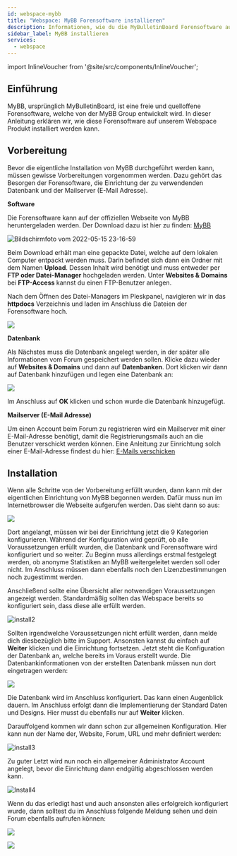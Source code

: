 ```yaml
---
id: webspace-mybb
title: "Webspace: MyBB Forensoftware installieren"
description: Informationen, wie du die MyBulletinBoard Forensoftware auf deinen Webspace von ZAP-Hosting installieren kannst - ZAP-Hosting.com Dokumentation
sidebar_label: MyBB installieren
services:
  - webspace
---
```


import InlineVoucher from '@site/src/components/InlineVoucher';

## Einführung

MyBB, ursprünglich MyBulletinBoard, ist eine freie und quelloffene Forensoftware, welche von der MyBB Group entwickelt wird. In dieser Anleitung erklären wir, wie diese Forensoftware auf unserem Webspace Produkt installiert werden kann.

<InlineVoucher />

## Vorbereitung

Bevor die eigentliche Installation von MyBB durchgeführt werden kann, müssen gewisse Vorbereitungen vorgenommen werden. Dazu gehört das Besorgen der Forensoftware, die Einrichtung der zu verwendenden Datenbank und der Mailserver (E-Mail Adresse).



**Software**

Die Forensoftware kann auf der offiziellen Webseite von MyBB heruntergeladen werden. Der Download dazu ist hier zu finden: [MyBB](https://mybb.com/download/)

![Bildschirmfoto vom 2022-05-15 23-16-59](https://screensaver01.zap-hosting.com/index.php/s/n6HkkQmxSyJ2fek/preview)

Beim Download erhält man eine gepackte Datei, welche auf dem lokalen Computer entpackt werden muss. Darin befindet sich dann ein Ordner mit dem Namen **Upload**. Dessen Inhalt wird benötigt und muss entweder per **FTP oder Datei-Manager** hochgeladen werden. Unter **Websites & Domains** bei **FTP-Access** kannst du einen FTP-Benutzer anlegen.


Nach dem Öffnen des Datei-Managers im Pleskpanel, navigieren wir in das **httpdocs** Verzeichnis und laden im Anschluss die Dateien der Forensoftware hoch.

![](https://screensaver01.zap-hosting.com/index.php/s/MczCqJsjgifFd5G/preview)


**Datenbank**

Als Nächstes muss die Datenbank angelegt werden, in der später alle Informationen vom Forum gespeichert werden sollen. Klicke dazu wieder auf **Websites & Domains** und dann auf **Datenbanken**. Dort klicken wir dann auf Datenbank hinzufügen und legen eine Datenbank an: 

![](https://screensaver01.zap-hosting.com/index.php/s/7X2wZFSJeBTsyqG/preview)

Im Anschluss auf **OK** klicken und schon wurde die Datenbank hinzugefügt.



**Mailserver (E-Mail Adresse)**

Um einen Account beim Forum zu registrieren wird ein Mailserver mit einer E-Mail-Adresse benötigt, damit die Registrierungsmails auch an die Benutzer verschickt werden können. Eine Anleitung zur Einrichtung solch einer E-Mail-Adresse findest du hier: [E-Mails verschicken](webspace-plesk-sendmail.md)



## Installation

Wenn alle Schritte von der Vorbereitung erfüllt wurden, dann kann mit der eigentlichen Einrichtung von MyBB begonnen werden. Dafür muss nun im Internetbrowser die Webseite aufgerufen werden. Das sieht dann so aus: 

![](https://screensaver01.zap-hosting.com/index.php/s/q6yBdx9zdYza5BP/preview)


Dort angelangt, müssen wir bei der Einrichtung jetzt die 9 Kategorien konfigurieren. Während der Konfiguration wird geprüft, ob alle Voraussetzungen erfüllt wurden, die Datenbank und Forensoftware wird konfiguriert und so weiter. Zu Beginn muss allerdings erstmal festgelegt werden, ob anonyme Statistiken an MyBB weitergeleitet werden soll oder nicht. Im Anschluss müssen dann ebenfalls noch den Lizenzbestimmungen noch zugestimmt werden. 

Anschließend sollte eine Übersicht aller notwendigen Voraussetzungen angezeigt werden. Standardmäßig sollten das Webspace bereits so konfiguriert sein, dass diese alle erfüllt werden.


![install2](https://screensaver01.zap-hosting.com/index.php/s/E4gSmm4KrzFJxPK/preview)

Sollten irgendwelche Voraussetzungen nicht erfüllt werden, dann melde dich diesbezüglich bitte im Support. Ansonsten kannst du einfach auf **Weiter** klicken und die Einrichtung fortsetzen. Jetzt steht die Konfiguration der Datenbank an, welche bereits im Voraus erstellt wurde. Die Datenbankinformationen von der erstellten Datenbank müssen nun dort eingetragen werden: 

![](https://screensaver01.zap-hosting.com/index.php/s/ySCZWiPwWFWsFD2/preview)


Die Datenbank wird im Anschluss konfiguriert. Das kann einen Augenblick dauern. Im Anschluss erfolgt dann die Implementierung der Standard Daten und Designs. Hier musst du ebenfalls nur auf **Weiter** klicken.


Darauffolgend kommen wir dann schon zur allgemeinen Konfiguration. Hier kann nun der Name der, Website, Forum, URL und mehr definiert werden:


![install3](https://screensaver01.zap-hosting.com/index.php/s/x8D4wQCJ9PwgqMq/preview)

Zu guter Letzt wird nun noch ein allgemeiner Administrator Account angelegt, bevor die Einrichtung dann endgültig abgeschlossen werden kann. 

![Install4](https://screensaver01.zap-hosting.com/index.php/s/FgejewJkTxDC5j2/preview)

Wenn du das erledigt hast und auch ansonsten alles erfolgreich konfiguriert wurde, dann solltest du im Anschluss folgende Meldung sehen und dein Forum ebenfalls aufrufen können:

![](https://screensaver01.zap-hosting.com/index.php/s/e8btBkHP9Cd5nxt/preview)

![](https://screensaver01.zap-hosting.com/index.php/s/kHTSpaESrJB7MMP/preview)

<InlineVoucher />
